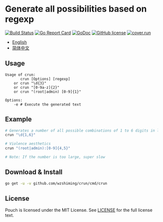 # Generate all possibilities based on regexp

[![Build Status](https://travis-ci.org/wzshiming/crun.svg?branch=master)](https://travis-ci.org/wzshiming/crun)
[![Go Report Card](https://goreportcard.com/badge/github.com/wzshiming/crun)](https://goreportcard.com/report/github.com/wzshiming/crun)
[![GoDoc](https://godoc.org/github.com/wzshiming/crun?status.svg)](https://godoc.org/github.com/wzshiming/crun)
[![GitHub license](https://img.shields.io/github/license/wzshiming/crun.svg)](https://github.com/wzshiming/crun/blob/master/LICENSE)
[![cover.run](https://cover.run/go/github.com/wzshiming/crun.svg?style=flat&tag=golang-1.10)](https://cover.run/go?tag=golang-1.10&repo=github.com%2Fwzshiming%2Fcrun)

- [English](./README.md)
- [简体中文](./README_cn.md)

## Usage

``` log
Usage of crun:
       crun [Options] [regexp]
    or crun "\d{3}"
    or crun "[0-9a-z]{2}"
    or crun "(root|admin) [0-9]{1}"

Options:
    -e # Execute the generated text
```

## Example

``` bash
# Generates a number of all possible combinations of 1 to 6 digits in length
crun "\d{1,6}"

# Violence aesthetics
crun "(root|admin):[0-9]{4,5}"

# Note: If the number is too large, super slow
```

## Download & Install

``` bash
go get -u -v github.com/wzshiming/crun/cmd/crun
```

## License

Pouch is licensed under the MIT License. See [LICENSE](https://github.com/wzshiming/crun/blob/master/LICENSE) for the full license text.
